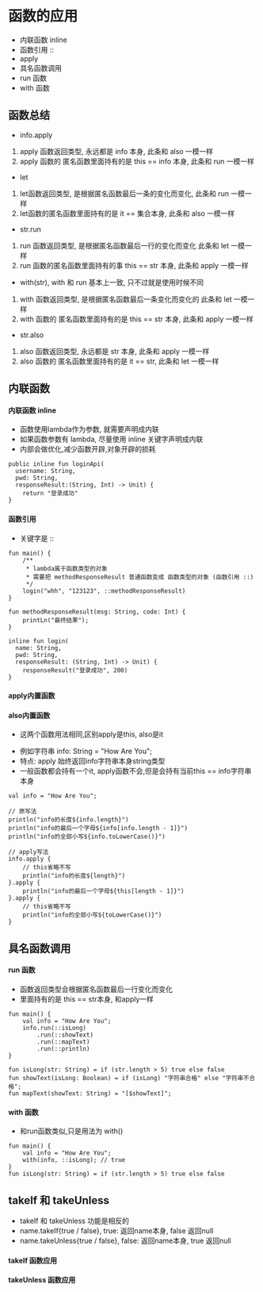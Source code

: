 # 函数的应用
- 内联函数 inline
- 函数引用 ::
- apply
- 具名函数调用
- run 函数
- with 函数

## 函数总结
- info.apply
1. apply 函数返回类型, 永远都是 info 本身, 此条和 also 一模一样
2. apply 函数的 匿名函数里面持有的是 this == info 本身, 此条和 run 一模一样
- let
1. let函数返回类型, 是根据匿名函数最后一条的变化而变化, 此条和 run 一模一样
2. let函数的匿名函数里面持有的是 it == 集合本身, 此条和 also 一模一样
- str.run
1. run 函数返回类型, 是根据匿名函数最后一行的变化而变化 此条和 let 一模一样
2. run 函数的匿名函数里面持有的事 this == str 本身, 此条和 apply 一模一样
- with(str), with 和 run 基本上一致, 只不过就是使用时候不同
1. with 函数返回类型, 是根据匿名函数最后一条变化而变化的 此条和 let 一模一样
2. with 函数的 匿名函数里面持有的是 this == str 本身, 此条和 apply 一模一样
- str.also
1. also 函数返回类型, 永远都是 str 本身, 此条和 apply 一模一样
2. also 函数的 匿名函数里面持有的是 it == str, 此条和 let 一模一样

## 内联函数
#### 内联函数 inline
- 函数使用lambda作为参数, 就需要声明成内联
- 如果函数参数有 lambda, 尽量使用 inline 关键字声明成内联
- 内部会做优化,减少函数开辟,对象开辟的损耗
```
public inline fun loginApi(
  username: String,
  pwd: String,
  responseResult:(String, Int) -> Unit) {
    return "登录成功"
}
```

#### 函数引用
- 关键字是 ::
```
fun main() {
    /**
     * lambda属于函数类型的对象
     * 需要把 methodResponseResult 普通函数变成 函数类型的对象 (函数引用 ::)
     */
    login("whh", "123123", ::methodResponseResult)
}

fun methodResponseResult(msg: String, code: Int) {
    printLn("最终结果");
}

inline fun login(
  name: String,
  pwd: String,
  responseResult: (String, Int) -> Unit) {
    responseResult("登录成功", 200)
}
```

#### apply内置函数
#### also内置函数
- 这两个函数用法相同,区别apply是this, also是it

* 例如字符串 info: String = "How Are You";
* 特点: apply 始终返回info字符串本身string类型
* 一般函数都会持有一个it, apply函数不会,但是会持有当前this == info字符串本身
```
val info = "How Are You";

// 原写法
println("info的长度${info.length}")
println("info的最后一个字母${info[info.length - 1]}")
println("info的全部小写${info.toLowerCase()}")

// apply写法
info.apply {
    // this省略不写
    println("info的长度${length}")
}.apply {
    println("info的最后一个字母${this[length - 1]}")
}.apply {
    // this省略不写
    println("info的全部小写${toLowerCase()}")
}
```

## 具名函数调用 

#### run 函数
* 函数返回类型会根据匿名函数最后一行变化而变化
* 里面持有的是 this == str本身, 和apply一样
```
fun main() {
    val info = "How Are You";
    info.run(::isLong)
        .run(::showText)
        .run(::mapText)
        .run(::println)
}

fun isLong(str: String) = if (str.length > 5) true else false
fun showText(isLong: Boolean) = if (isLong) "字符串合格" else "字符串不合格";
fun mapText(showText: String) = "[$showText]";
```

#### with 函数
- 和run函数类似,只是用法为 with()

```
fun main() {
    val info = "How Are You";
    with(info, ::isLong); // true
}
fun isLong(str: String) = if (str.length > 5) true else false

```

## takeIf 和 takeUnless

- takeIf 和 takeUnless 功能是相反的
- name.takeIf{true / false}, true: 返回name本身, false 返回null
- name.takeUnless{true / false}, false: 返回name本身, true 返回null

#### takeIf 函数应用

#### takeUnless 函数应用

